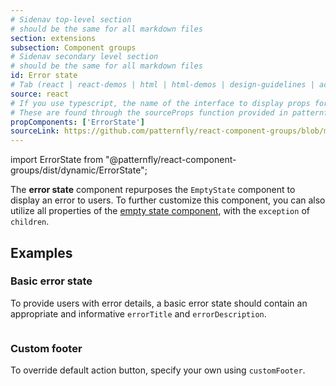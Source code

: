 ```yaml
---
# Sidenav top-level section
# should be the same for all markdown files
section: extensions
subsection: Component groups
# Sidenav secondary level section
# should be the same for all markdown files
id: Error state
# Tab (react | react-demos | html | html-demos | design-guidelines | accessibility)
source: react
# If you use typescript, the name of the interface to display props for
# These are found through the sourceProps function provided in patternfly-docs.source.js
propComponents: ['ErrorState']
sourceLink: https://github.com/patternfly/react-component-groups/blob/main/packages/module/patternfly-docs/content/extensions/component-groups/examples/ErrorState/ErrorState.md
---
```


import ErrorState from "@patternfly/react-component-groups/dist/dynamic/ErrorState";

The **error state** component repurposes the `EmptyState` component to display an error to users. To further customize this component, you can also utilize all properties of the [empty state component](/components/empty-state), with the `exception` of `children`.

## Examples

### Basic error state

To provide users with error details, a basic error state should contain an appropriate and informative `errorTitle` and `errorDescription`. 

```js file="./ErrorStateExample.tsx"

```

### Custom footer

To override default action button, specify your own using `customFooter`. 

```js file="./ErrorStateFooterExample.tsx"

```
